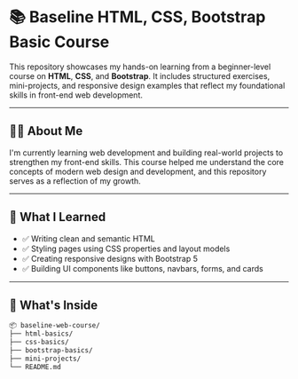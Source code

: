 # 📚 Baseline HTML, CSS, Bootstrap Basic Course

This repository showcases my hands-on learning from a beginner-level course on **HTML**, **CSS**, and **Bootstrap**. It includes structured exercises, mini-projects, and responsive design examples that reflect my foundational skills in front-end web development.

---

## 👨‍💻 About Me

I'm currently learning web development and building real-world projects to strengthen my front-end skills. This course helped me understand the core concepts of modern web design and development, and this repository serves as a reflection of my growth.

---

## 🚀 What I Learned

- ✅ Writing clean and semantic HTML
- ✅ Styling pages using CSS properties and layout models
- ✅ Creating responsive designs with Bootstrap 5
- ✅ Building UI components like buttons, navbars, forms, and cards

---

## 📁 What's Inside

```bash
📦 baseline-web-course/
├── html-basics/
├── css-basics/
├── bootstrap-basics/
├── mini-projects/
└── README.md
